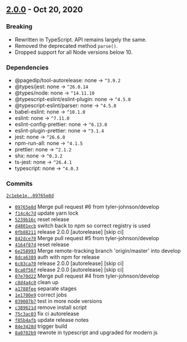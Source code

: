 ## [2.0.0](https://github.com/tyler-johnson/simple-text-parser/tree/release/1/) - Oct 20, 2020

### Breaking
- Rewritten in TypeScript. API remains largely the same.
- Removed the deprecated method `parse()`.
- Dropped support for all Node versions below 10.

### Dependencies
- @pagedip/tool-autorelease: none → `^3.9.2`
- @types/jest: none → `^26.0.14`
- @types/node: none → `^14.11.10`
- @typescript-eslint/eslint-plugin: none → `^4.5.0`
- @typescript-eslint/parser: none → `^4.5.0`
- babel-eslint: none → `^10.1.0`
- eslint: none → `^7.11.0`
- eslint-config-prettier: none → `^6.13.0`
- eslint-plugin-prettier: none → `^3.1.4`
- jest: none → `^26.6.0`
- npm-run-all: none → `^4.1.5`
- prettier: none → `^2.1.2`
- shx: none → `^0.3.2`
- ts-jest: none → `^26.4.1`
- typescript: none → `^4.0.3`

### Commits
[`2c1ebe1e..09765e8d`](https://github.com/tyler-johnson/simple-text-parser/compare/2c1ebe1e4811800193578e2f9599b95ef9891226..09765e8d86da06eff09c472a1e865e857e2518cb)
- [`09765e8d`](https://github.com/tyler-johnson/simple-text-parser/commit/09765e8d86da06eff09c472a1e865e857e2518cb) Merge pull request #6 from tyler-johnson/develop
- [`f14c4c7d`](https://github.com/tyler-johnson/simple-text-parser/commit/f14c4c7dbb7326e31255e85d366a13f5b5a52e7c) update yarn lock
- [`5239b16c`](https://github.com/tyler-johnson/simple-text-parser/commit/5239b16c824e1ab5dd2ef3174a4280093981f48e) reset release
- [`d4801ecb`](https://github.com/tyler-johnson/simple-text-parser/commit/d4801ecb115d07d110daf9a5ffccd417c46fa40b) switch back to npm so correct registry is used
- [`0fb88211`](https://github.com/tyler-johnson/simple-text-parser/commit/0fb88211556099107ad893339280f7632935d17a) release 2.0.0 [autorelease] [skip ci]
- [`842dce70`](https://github.com/tyler-johnson/simple-text-parser/commit/842dce7083caad46cf8014c29f643eb70c1e10c1) Merge pull request #5 from tyler-johnson/develop
- [`4164f87d`](https://github.com/tyler-johnson/simple-text-parser/commit/4164f87deff9a70dc39c3facbf34cf3c66b425b4) reset release
- [`6e258993`](https://github.com/tyler-johnson/simple-text-parser/commit/6e258993a9c50e4a424b96cfa98e42845a417942) Merge remote-tracking branch 'origin/master' into develop
- [`8dca6389`](https://github.com/tyler-johnson/simple-text-parser/commit/8dca638975c3cae6f875b616dae8a8b9ebf846d2) auth with npm for release
- [`6c83ca70`](https://github.com/tyler-johnson/simple-text-parser/commit/6c83ca702c1da442075d0bd433183bb904152420) release 2.0.0 [autorelease] [skip ci]
- [`8ca0f56f`](https://github.com/tyler-johnson/simple-text-parser/commit/8ca0f56f3e0b372609a77d6042888223272cd837) release 2.0.0 [autorelease] [skip ci]
- [`07e70d22`](https://github.com/tyler-johnson/simple-text-parser/commit/07e70d2284be80c0ba57f657296123e77d0f7840) Merge pull request #4 from tyler-johnson/develop
- [`c8d4a4c0`](https://github.com/tyler-johnson/simple-text-parser/commit/c8d4a4c05b1bfdc91db203915a599827b0fdb6e3) clean up
- [`a1788fee`](https://github.com/tyler-johnson/simple-text-parser/commit/a1788feea4d5620f77dd75dfdd47637403e81176) separate stages
- [`1e1700e9`](https://github.com/tyler-johnson/simple-text-parser/commit/1e1700e95b9fd126acf01f29c610ee77c38c7ee8) correct jobs
- [`039007b7`](https://github.com/tyler-johnson/simple-text-parser/commit/039007b7a682ecf26f44b24bd9ae5b60b8aa785f) test in more node versions
- [`c389621d`](https://github.com/tyler-johnson/simple-text-parser/commit/c389621d6edce4f06c895b86945d682329a4745e) remove install script
- [`75c3ac03`](https://github.com/tyler-johnson/simple-text-parser/commit/75c3ac03c079ea0719e5b250e27db74d15c7cdc0) fix ci autorelease
- [`f85b4afb`](https://github.com/tyler-johnson/simple-text-parser/commit/f85b4afbec88ef6274afe4e7c93e43fee86635be) update release notes
- [`84e3428d`](https://github.com/tyler-johnson/simple-text-parser/commit/84e3428d85ecba1afa19ea8415455cddb9a8c0b1) trigger build
- [`8a0782b9`](https://github.com/tyler-johnson/simple-text-parser/commit/8a0782b9dfa3f120fca2c9d25036fa6ec6703931) rewrote in typescript and upgraded for modern js


